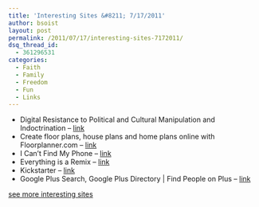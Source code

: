 ```yaml
---
title: 'Interesting Sites &#8211; 7/17/2011'
author: bsoist
layout: post
permalink: /2011/07/17/interesting-sites-7172011/
dsq_thread_id:
  - 361296531
categories:
  - Faith
  - Family
  - Freedom
  - Fun
  - Links
---
```

  * Digital Resistance to Political and Cultural Manipulation and Indoctrination &#8211; [link][1] 
  * Create floor plans, house plans and home plans online with Floorplanner.com &#8211; [link][2] 
  * I Can&#8217;t Find My Phone &#8211; [link][3] 
  * Everything is a Remix &#8211; [link][4] 
  * Kickstarter &#8211; [link][5] 
  * Google Plus Search, Google Plus Directory | Find People on Plus &#8211; [link][6] 

[see more interesting sites][7]

 [1]: http://www.newevolution.org/gallery.php?piece=menu
 [2]: http://www.floorplanner.com/
 [3]: http://www.icantfindmyphone.com/
 [4]: http://www.everythingisaremix.info/
 [5]: http://www.kickstarter.com/
 [6]: http://www.findpeopleonplus.com/
 [7]: http://delicious.com/bsoist/s